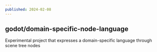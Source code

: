 ```yaml
---
published: 2024-02-08
---
```


## godot/domain-specific-node-language

Experimental project that expresses a domain-specific language through scene tree nodes

